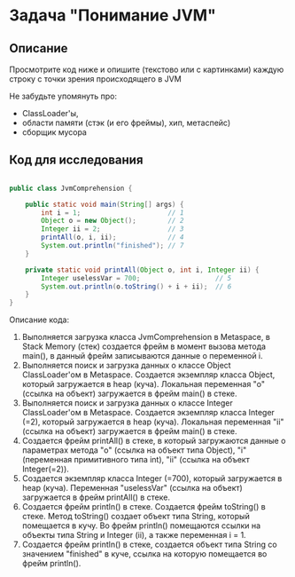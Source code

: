 # Задача "Понимание JVM"

## Описание
Просмотрите код ниже и опишите (текстово или с картинками) каждую строку с точки зрения происходящего в JVM  

Не забудьте упомянуть про: 
- ClassLoader'ы, 
- области памяти (стэк (и его фреймы), хип, метаспейс)  
- сборщик мусора

## Код для исследования
```java

public class JvmComprehension {

    public static void main(String[] args) {
        int i = 1;                      // 1
        Object o = new Object();        // 2
        Integer ii = 2;                 // 3
        printAll(o, i, ii);             // 4
        System.out.println("finished"); // 7
    }

    private static void printAll(Object o, int i, Integer ii) {
        Integer uselessVar = 700;                   // 5
        System.out.println(o.toString() + i + ii);  // 6
    }
}

```
Описание кода:
1. Выполняется загрузка класса JvmComprehension в Metaspace, в Stack Memory (стек) создается фрейм в момент вызова метода main(), в данный фрейм записываются данные о переменной i.
2. Выполняется поиск и загрузка данных о классе Object ClassLoader'ом в Metaspace. Создается экземпляр класса Object, который загружается в heap (куча). Локальная переменная "o" (ссылка на объект) загружается в фрейм main() в стеке.
3. Выполняется поиск и загрузка данных о классе Integer ClassLoader'ом в Metaspace. Создается экземпляр класса Integer (=2), который загружается в heap (куча). Локальная переменная "ii" (ссылка на объект) загружается в фрейм main() в стеке.
4. Создается фрейм printAll() в стеке, в который загружаются данные о параметрах метода "o" (ссылка на объект типа Object), "i" (переменная примитивного типа int), "ii" (ссылка на объект Integer(=2)).
5. Создается экземпляр класса Integer (=700), который загружается в heap (куча). Переменная "uselessVar" (ссылка на объект) загружается в фрейм printAll() в стеке.
6. Создается фрейм println() в стеке. Создается фрейм toString() в стеке. Метод toString() создает объект типа String, который помещается в кучу. Во фрейм println() помещаются ссылки на объекты типа String и Integer (ii), а также переменная i = 1.
7. Создается фрейм println() в стеке, создается объект типа String со значением "finished" в куче, ссылка на которую помещается во фрейм println(). 
